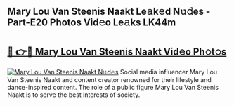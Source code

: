 ## Mary Lou Van Steenis Naakt Le𝚊k𝚎d N𝚞𝚍es - Part-E20 Photos Vid𝚎o Le𝚊ks LK44m

# <h2><a href="http://fbaif6t.evod.top/?m=Mary+Lou+Van+Steenis+Naakt">🔗 👉🔴 Mary Lou Van Steenis Naakt Vid𝚎o Ph𝚘t𝚘s</a></h2>

[![Mary Lou Van Steenis Naakt N𝚞d𝚎s](https://i.imgur.com/8V9OHl7.gif)](http://fbaif6t.evod.top/?m=Mary+Lou+Van+Steenis+Naakt)
Social media influencer Mary Lou Van Steenis Naakt and content creator renowned for their lifestyle and dance-inspired content. The role of a public figure Mary Lou Van Steenis Naakt is to serve the best interests of society. 
